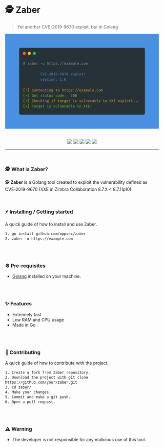 # 🕵️ Zaber
> Yet another CVE-2019-9670 exploit, but in Golang

<div align="center">
    <img src="./assets/preview.png" width="800">
</div>

<br>

<p align="center">
    <img src="https://img.shields.io/github/license/oppsec/zaber?color=cyan&logo=github&logoColor=cyan&style=for-the-badge">
    <img src="https://img.shields.io/github/issues/oppsec/zaber?color=cyan&logo=github&logoColor=cyan&style=for-the-badge">
    <img src="https://img.shields.io/github/stars/oppsec/zaber?color=cyan&label=STARS&logo=github&logoColor=cyan&style=for-the-badge">
    <img src="https://img.shields.io/github/forks/oppsec/zaber?color=cyan&logo=github&logoColor=cyan&style=for-the-badge">
    <img src="https://img.shields.io/github/languages/code-size/oppsec/zaber?color=cyan&logo=github&logoColor=cyan&style=for-the-badge">
</p>

___

<br>

### 🕵️ What is Zaber?
🕵️ **Zaber** is a Golang tool created to exploit the vulnerability defined as CVE-2019-9670 (XXE in Zimbra Collaboration 8.7.X < 8.7.11p10)

<br>

### ⚡ Installing / Getting started

A quick guide of how to install and use Zaber.

```shell
1. go install github.com/oppsec/zaber
2. zaber -u https://example.com
```

<br><br>

### ⚙️ Pre-requisites
- [Golang](https://go.dev/dl/) installed on your machine.

<br><br>

### ✨ Features
- Extremely fast
- Low RAM and CPU usage
- Made in Go

<br><br>

### 🔨 Contributing

A quick guide of how to contribute with the project.

```shell
1. Create a fork from Zaber repository.
2. Download the project with git clone https://github.com/your/zaber.git
3. cd zaber/
4. Make your changes.
5. Commit and make a git push.
6. Open a pull request.
```

<br><br>

### ⚠️ Warning
- The developer is not responsible for any malicious use of this tool.